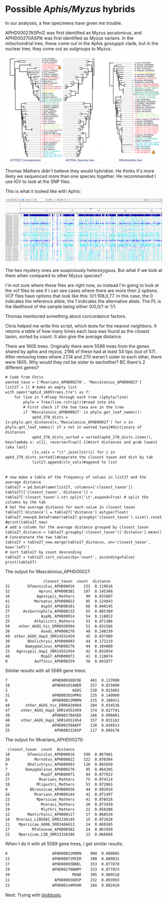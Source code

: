 # Possible *Aphis/Myzus* hybrids

In our analyses, a few specimens have given me trouble. 

APHD00027ASPnl2 was first identified as Myzus ascalonicus, and APHD00270ASPlk was first identified as Myzus varians. In the mitochondrial tree, these come out in the Aphis gossyppii clade, but in the nuclear tree, they come out as outgroups to Myzus.

![Figure of phylogenies](figs/aphis_myzus3trees.png)

Thomas Mathers didn't believe they would hybridize. He thinks it's more likely we sequenced more than one species together. He recommended I use IGV to look at the SNP files. 

This is what it looked like with Aphis:

![Figure of IGV with Aphis](figs/IGV_aphis.png)

The two mystery ones are suspiciously heterozygous. But what if we look at them when compared to other Myzus species?

I'm not sure where these files are right now, so instead I'm going to look at the vcf files to see if I can see cases where there are more then 2 options. VCF files have options that look like this: 0/1:108,0,77. In this case, the 0 indicates the reference allele, the 1 indicates the alternative allele. The PL is the likelihood of the sample being either 0/0,0/1 or 1/1.

Thomas mentioned something about concordance factors. 

Chris helped me write this script, which tests for the nearest neighbors. It returns a table of how many times each taxa was found as the closest taxon, sorted by count. It also give the average distance.

There are 1605 trees. Originally there were 5588 trees from the genes shared by aphis and myzus, 2166 of these had at least 54 tips (out of 57). After removing trees where 27,14 and 270 weren't sister to each other, there were 1605. Why would they not be sister to eachother? BC there's 2 different genes?
```
# Code from Chris
wanted_taxa = ['Mvarians_APHD00270', 'Mascalonius_APHD00027']
list27 = [] # make an empty list
with open("aphid_1605trees.tre") as f:
    for line in f:#loop through each tree (1phylo/line)
        phylo = Tree(line.rstrip())#read into ete
        # First check if the two taxa are in the tree
        if 'Mascalonius_APHD00027' in phylo.get_leaf_names():
            aphd_270_dists = {x:phylo.get_distance(x,'Mascalonius_APHD00027') for x in phylo.get_leaf_names() if x not in wanted_taxa}#dictionary of distances
            aphd_270_dists_sorted = sorted(aphd_270_dists.items(), key=lambda x: x[1], reverse=True)[-1]#sort distances and grab lowest (aka last)
            cln_vals = "\t".join([str(i) for i in aphd_270_dists_sorted])#separate the closest taxon and dist by tab
            list27.append(cln_vals)#append to list


# now make a table of the frequency of values in list27 and the average distance
table27 = pd.DataFrame(list27, columns=['closest_taxon'])
table27[['closest_taxon','distance']] = table27['closest_taxon'].str.split('\t',expand=True) # split the columns by the tab
# Get the average distance for each value in closest taxon
table27['distance'] = table27['distance'].astype(float)
table27_new=pd.DataFrame(table27.groupby('closest_taxon').size().reset_index(name='count'))
#print(table27_new)
# add a column for the average distance grouped by closest_taxon
table27_distance = table27.groupby('closest_taxon')['distance'].mean()
# Concatenate the two tables
table27 = table27_new.merge(table27_distance, on='closest_taxon', how='left')
# sort table27 by count descending
table27 = table27.sort_values(by='count', ascending=False)
print(table27)
```
The output for Mascalonius_APHD00027:
```
                 closest_taxon  count  distance
31        Dfoeniculus_APHD00016    232  0.119616
32             Hpruni_APHD00301    107  0.145368
16            Agossypii_Mathers     99  0.031687
41           Mornatus_APHD00022     95  0.124843
22              AspSV_APHD00101     68  0.049145
27      Aviburniphila_APHD00232     55  0.085360
21              AspNL_APHD00014     54  0.118022
25           Athalictri_Mathers     53  0.071386
50    other_AGOS_hic_ERR6928994     52  0.031566
20              Asedi_APHD00278     48  0.248230
49  other_AGOS_Hap3_SRR14552459     45  0.037989
30        Bhelichrysi_APHD00093     44  0.172219
28       Bamygdalinus_APHD00276     44  0.104080
15   Agossypii_Hap1_SRR14552454     42  0.032654
46              MspGT_APHD00071     41  0.110874
0            Aaffinis_APHD00259     36  0.041877
```
Similar results with all 5589 gene trees:
```                   closest_taxon  count  distance
7                    APHD00016DFOE    461  0.137000
18                   APHD00101ANER    257  0.025800
2                             AGOS    228  0.021802
31                   APHD00301HPRU    225  0.140900
8                    APHD00022MORN    215  0.108411
48       other_AGOS_hic_ERR6928994    204  0.034536
47     other_AGOS_Hap3_SRR14552459    174  0.027741
30                   APHD00278ASED    166  0.096081
46     other_AGOS_Hap1_SRR14552454    157  0.031162
26                   APHD00259AAFF    120  0.036913
25                    APHD00232ASP    117  0.089178
```
The output for Mvarians_APHD00270:
```
 closest_taxon  count  distance
10        Dfoeniculus_APHD00016    590  0.067681
20           Mornatus_APHD00022    322  0.070364
9         Bhelichrysi_APHD00093    110  0.065850
7        Bamygdalinus_APHD00276     95  0.064205
25              MspGT_APHD00071     84  0.077022
27             Mvarians_Mathers     75  0.074114
18            Mligustri_Mathers     53  0.072061
8          Bbrassicae_APHD00036     44  0.092814
26           Mvarians_APHD00144     42  0.071497
23            Mpersicae_Mathers     41  0.076528
15              Mcerasi_Mathers     28  0.073459
19              Mlythri_Mathers     22  0.058208
12        Mantirhinii_APHD00117     17  0.068534
14   Mcerasi_LIB5681_ERR2236145     15  0.072638
21    Mpersicae_G006_SRR3466613     14  0.069265
17          Mfataunae_APHD00302     14  0.061950
22    Mpersicae_LIB_SRR13326386     13  0.066608
```
When I do it with all 5589 gene trees, I get similar results:
```7                    APHD00016DFOE   1764  0.081219
8                    APHD00022MORN    909  0.080085
13                   APHD00071MCER    380  0.089831
17                   APHD00093BHEL    353  0.077870
29                   APHD00276BAMY    323  0.077923
39                            MVAR    305  0.089510
11                    APHD00036DSP    232  0.093993
21                   APHD00144MVAR    184  0.082418
```

Next: Trying with [blobtools](blobtools.md).
